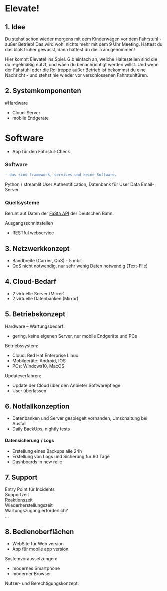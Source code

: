# Elevate!

## 1. Idee
Du stehst schon wieder morgens mit dem Kinderwagen vor dem Fahrstuhl - außer Betrieb! Das wird wohl nichts mehr mit dem 9 Uhr Meeting. Hättest du das bloß früher gewusst, dann hättest du die Tram genommen! 

Hier kommt Elevate! ins Spiel. Gib einfach an, welche Haltestellen sind die du regelmäßig nutzt, und wann du benachrichtigt werden willst. Und wenn der Fahstuhl oder die Rolltreppe außer Betrieb ist bekommst du eine Nachricht - und stehst nie wieder vor verschlossenen Fahrstuhltüren. 

## 2. Systemkomponenten
#Hardware
- Cloud-Server
- mobile Endgeräte

# Software
- App für den Fahrstul-Check

### Software 
```diff
- das sind framework, services und keine Software.
```
Python / streamlit
User Authentification, Datenbank für User Data
Email-Server

### Quellsysteme
Beruht auf Daten der [FaSta API](https://developers.deutschebahn.com/db-api-marketplace/apis/product/fasta) der Deutschen Bahn.

Ausgangsschnittstellen
- RESTful webservice


## 3. Netzwerkkonzept
- Bandbreite (Carrier, QoS) -  5 mbit
- QoS nicht notwendig, nur sehr wenig Daten notwendig (Text-File)

## 4. Cloud-Bedarf
- 2 virtuelle Server (Mirror)
- 2 virtuelle Datenbanken (Mirror)


## 5. Betriebskonzept
Hardware – Wartungsbedarf:
- gering, keine eigenen Server, nur mobile Endgeräte und PCs

Betriebssystem: 
- Cloud: Red Hat Enterprise Linux
- Mobilgeräte: Android, IOS
- PCs: Windows10, MacOS

Updateverfahren:
- Update der Cloud über den Anbieter
Softwarepflege
- User überlassen


## 6. Notfallkonzeption
- Datenbanken und Server gespiegelt vorhanden, Umschaltung bei Ausfall
- Daily BackUps, nightly tests


#### Datensicherung  / Logs 
- Erstellung eines Backups alle 24h
- Erstellung von Logs und Sicherung für 90 Tage
- Dashboards in new relic

## 7. Support
Entry Point für Incidents  
Supportzeit  
Reaktionszeit  
Wiederherstellungszeit  
Wartungszugang erforderlich?  
...

## 8. Bedienoberflächen
- WebSite für Web version
- App für mobile app version


Systemvoraussetzungen:
- modernes Smartphone
- moderner Browser

Nutzer- und Berechtigungskonzept:

